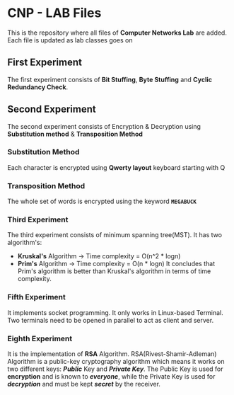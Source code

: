 # CNP - LAB Files

This is the repository where all files of **Computer Networks Lab** are added. 
Each file is updated as lab classes goes on

## First Experiment

The first experiment consists of **Bit Stuffing**, **Byte Stuffing** and **Cyclic Redundancy Check**. 

## Second Experiment

The second experiment consists of Encryption & Decryption using **Substitution method** & **Transposition Method**

### Substitution Method

Each character is encrypted using **Qwerty layout** keyboard starting with Q

### Transposition Method

The whole set of words is encrypted using the keyword **`MEGABUCK`**

### Third Experiment

The third experiment consists of minimum spanning tree(MST). 
It has two algorithm's:
- **Kruskal's** Algorithm -> Time complexity = O(n^2 * logn)
- **Prim's** Algorithm -> Time complexity = O(n * logn)
It concludes that Prim's algorithm is better than Kruskal's algorithm in terms of time complexity.

### Fifth Experiment

It implements socket programming. 
It only works in Linux-based Terminal. Two terminals need to be opened in parallel to act as client and server.

### Eighth Experiment

It is the implementation of **RSA** Algorithm.
RSA(Rivest-Shamir-Adleman) Algorithm is a public-key cryptography algorithm which means it works on two different keys: ***Public*** Key and ***Private Key***. The Public Key is used for **encryption** and is known to ***everyone***, while the Private Key is used for ***decryption*** and must be kept ***secret*** by the receiver.